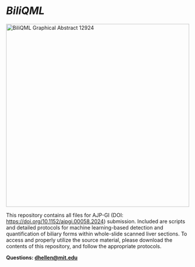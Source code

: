# _BiliQML_

<img src="https://github.com/DominickHellen/BiliQML/assets/88243822/d68c443b-d611-406b-9f7a-95ea91752d47" width="500" alt="BiliQML Graphical Abstract 12924">

This repository contains all files for AJP-GI (DOI: https://doi.org/10.1152/ajpgi.00058.2024) submission. Included are scripts and detailed protocols for machine learning-based detection and quantification of biliary forms within whole-slide scanned liver sections. To access and properly utilize the source material, please download the contents of this repository, and follow the appropriate protocols.

>>
**Questions: dhellen@mit.edu**
